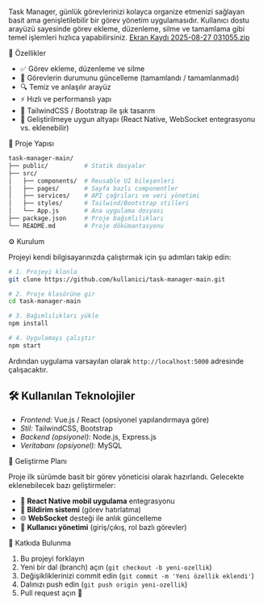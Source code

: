 
Task Manager, günlük görevlerinizi kolayca organize etmenizi sağlayan basit ama genişletilebilir bir görev yönetim uygulamasıdır. Kullanıcı dostu arayüzü sayesinde görev ekleme, düzenleme, silme ve tamamlama gibi temel işlemleri hızlıca yapabilirsiniz.
 [Ekran Kaydı 2025-08-27 031055.zip](https://github.com/user-attachments/files/21998610/Ekran.Kaydi.2025-08-27.031055.zip)

🚀 Özellikler

* ✅ Görev ekleme, düzenleme ve silme
* 📅 Görevlerin durumunu güncelleme (tamamlandı / tamamlanmadı)
* 🔍 Temiz ve anlaşılır arayüz
* ⚡ Hızlı ve performanslı yapı
* 🎨 TailwindCSS / Bootstrap ile şık tasarım
* 🔌 Geliştirilmeye uygun altyapı (React Native, WebSocket entegrasyonu vs. eklenebilir)

 📂 Proje Yapısı

```bash
task-manager-main/
├── public/          # Statik dosyalar
├── src/
│   ├── components/  # Reusable UI bileşenleri
│   ├── pages/       # Sayfa bazlı componentler
│   ├── services/    # API çağrıları ve veri yönetimi
│   ├── styles/      # Tailwind/Bootstrap stilleri
│   └── App.js       # Ana uygulama dosyası
├── package.json     # Proje bağımlılıkları
└── README.md        # Proje dökümantasyonu
```

 ⚙️ Kurulum

Projeyi kendi bilgisayarınızda çalıştırmak için şu adımları takip edin:

```bash
# 1. Projeyi klonla
git clone https://github.com/kullanici/task-manager-main.git

# 2. Proje klasörüne gir
cd task-manager-main

# 3. Bağımlılıkları yükle
npm install

# 4. Uygulamayı çalıştır
npm start
```

Ardından uygulama varsayılan olarak `http://localhost:5000` adresinde çalışacaktır.

## 🛠️ Kullanılan Teknolojiler

* *Frontend:* Vue.js / React (opsiyonel yapılandırmaya göre)
* *Stil:* TailwindCSS, Bootstrap
* *Backend (opsiyonel):* Node.js, Express.js
* *Veritabanı (opsiyonel):* MySQL

 🌱 Geliştirme Planı

Proje ilk sürümde basit bir görev yöneticisi olarak hazırlandı. Gelecekte eklenebilecek bazı geliştirmeler:

* 📲 **React Native mobil uygulama** entegrasyonu
* 🔔 **Bildirim sistemi** (görev hatırlatma)
* 🌐 **WebSocket** desteği ile anlık güncelleme
* 👥 **Kullanıcı yönetimi** (giriş/çıkış, rol bazlı görevler)

 🤝 Katkıda Bulunma

1. Bu projeyi forklayın
2. Yeni bir dal (branch) açın (`git checkout -b yeni-ozellik`)
3. Değişikliklerinizi commit edin (`git commit -m 'Yeni özellik eklendi'`)
4. Dalınızı push edin (`git push origin yeni-ozellik`)
5. Pull request açın 🎉


